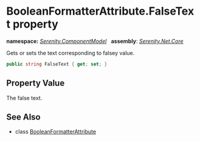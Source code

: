 # BooleanFormatterAttribute.FalseText property
**namespace:** *[Serenity.ComponentModel](../../README.md#serenity.componentmodel-namespace)*   **assembly**: *[Serenity.Net.Core](../../README.md)*

Gets or sets the text corresponding to falsey value.

```csharp
public string FalseText { get; set; }
```

## Property Value

The false text.

## See Also

* class [BooleanFormatterAttribute](../BooleanFormatterAttribute.md)